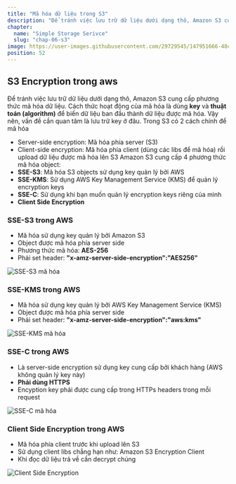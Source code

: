 ```yaml
---
title: "Mã hóa dữ liệu trong S3"
description: "Để tránh việc lưu trữ dữ liệu dưới dạng thô, Amazon S3 cung cấp phương thức mã hóa dữ liệu. Trong S3 có 2 cách chính để mã hóa"
chapter:
  name: "Simple Storage Serivce"
  slug: "chap-06-s3"
image: https://user-images.githubusercontent.com/29729545/147951666-48c6c7af-c3b0-42fd-b434-ed21edcb1f9e.png
position: 52
---
```


## S3 Encryption trong aws

Để tránh việc lưu trữ dữ liệu dưới dạng thô, Amazon S3 cung cấp phương thức mã hóa dữ liệu. Cách thức hoạt động của mã hóa là dùng **key** và **thuật toán (algorithm)** để biến dữ liệu ban đầu thành dữ liệu được mã hóa. Vậy nên, vấn đề cần quan tâm là lưu trữ key ở đâu. Trong S3 có 2 cách chính để mã hóa

- Server-side encryption: Mã hóa phía server (S3)
- Client-side encryption: Mã hóa phía client (dùng các libs để mã hóa) rồi upload dữ liệu được mã hóa lên S3 Amazon S3 cung cấp 4 phương thức mã hóa object:
- **SSE-S3**: Mã hóa S3 objects sử dụng key quản lý bởi AWS
- **SSE-KMS**: Sử dụng AWS Key Management Service (KMS) để quản lý encryption keys
- **SSE-C**: Sử dụng khi bạn muốn quản lý encryption keys riêng của mình
- **Client Side Encryption**

### SSE-S3 trong AWS

- Mã hóa sử dụng key quản lý bởi Amazon S3
- Object được mã hóa phía server side
- Phương thức mã hóa: **AES-256**
- Phải set header: **"x-amz-server-side-encryption":"AES256"**

![SSE-S3 mã hóa](https://user-images.githubusercontent.com/29729545/147951666-48c6c7af-c3b0-42fd-b434-ed21edcb1f9e.png)

### SSE-KMS trong AWS

- Mã hóa sử dụng key quản lý bởi AWS Key Management Service (KMS)
- Object được mã hóa phía server side
- Phải set header: **"x-amz-server-side-encryption":"aws:kms"**

![SSE-KMS mã hóa](https://user-images.githubusercontent.com/29729545/147951666-48c6c7af-c3b0-42fd-b434-ed21edcb1f9e.png)

### SSE-C trong AWS

- Là server-side encryption sử dụng key cung cấp bởi khách hàng (AWS không quản lý key này)
- **Phải dùng HTTPS**
- Encyption key phải được cung cấp trong HTTPs headers trong mỗi request

![SSE-C mã hóa](https://user-images.githubusercontent.com/29729545/147952597-e8809e11-cf3a-4dab-af64-8a15b80a4849.png)

### Client Side Encryption trong AWS

- Mã hóa phía client trước khi upload lên S3
- Sử dụng client libs chẳng hạn như: Amazon S3 Encryption Client
- Khi đọc dữ liệu trả về cần decrypt chúng

![Client Side Encryption](https://user-images.githubusercontent.com/29729545/147953387-1df6f1ad-3e43-4590-9bc1-2555815e23ab.png)
